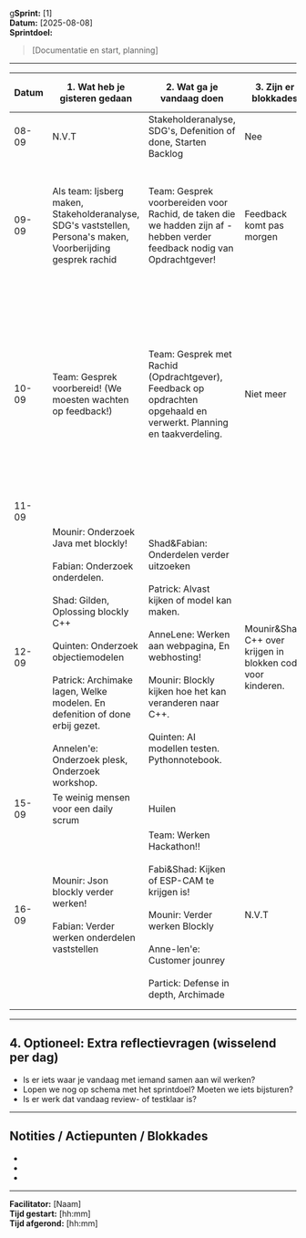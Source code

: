 g**Sprint:** [1]  
**Datum:** [2025-08-08]  
**Sprintdoel:**  
> [Documentatie en start, planning]

---

| Datum | 1. Wat heb je gisteren gedaan                                                                                                                                                                                                                                                                           | 2. Wat ga je vandaag doen                                                                                                                                                                                                                                                    | 3. Zijn er blokkades                                         | 4. Workload (1-5) | 5. Gemoed                               | 6. Wil je nog wat kwijt                                                                                                                                                                      | Afwezig                 |
| ----- | ------------------------------------------------------------------------------------------------------------------------------------------------------------------------------------------------------------------------------------------------------------------------------------------------------- | ---------------------------------------------------------------------------------------------------------------------------------------------------------------------------------------------------------------------------------------------------------------------------- | ------------------------------------------------------------ | ----------------- | --------------------------------------- | -------------------------------------------------------------------------------------------------------------------------------------------------------------------------------------------- | ----------------------- |
| 08-09 | N.V.T                                                                                                                                                                                                                                                                                                   | Stakeholderanalyse, SDG's, Defenition of done, Starten Backlog                                                                                                                                                                                                               | Nee                                                          | 4                 | Goed                                    | N.V.T                                                                                                                                                                                        | Niemand                 |
| 09-09 | Als team: Ijsberg maken, Stakeholderanalyse, SDG's vaststellen, Persona's maken, Voorberijding gesprek rachid                                                                                                                                                                                           | Team: Gesprek voorbereiden voor Rachid, de taken die we hadden zijn af - hebben verder feedback nodig van Opdrachtgever!                                                                                                                                                     | Feedback komt pas morgen                                     | 2                 | Voldaan                                 | we hadden op de maandag de grote taken al af dus was nu even als team Feedback geven over de opdrachten                                                                                      | Niemand                 |
| 10-09 | Team: Gesprek voorbereid! (We moesten wachten op feedback!)                                                                                                                                                                                                                                             | Team: Gesprek met Rachid (Opdrachtgever), Feedback op opdrachten opgehaald en verwerkt. Planning en taakverdeling.                                                                                                                                                           | Niet meer                                                    | 4                 | Goed/tevreden                           | Blockly getest, Geen heidelberlaan 7 meer voor lokalen want vervelend, We hebben nu besloten dat we dus ZELF de robot gaan maken, Hierdoor heeft iedereen meer te tonen voor zijn Portfolio! | Niemand                 |
| 11-09 |                                                                                                                                                                                                                                                                                                         |                                                                                                                                                                                                                                                                              |                                                              |                   |                                         |                                                                                                                                                                                              |                         |
| 12-09 | Mounir: Onderzoek Java met blockly!<br><br>Fabian: Onderzoek onderdelen.<br><br>Shad: Gilden, Oplossing blockly C++<br><br>Quinten: Onderzoek objectiemodelen<br><br>Patrick: Archimake lagen, Welke modelen. En defenition of done erbij gezet.<br><br>Annelen'e: Onderzoek plesk, Onderzoek workshop. | Shad&Fabian: Onderdelen verder uitzoeken<br><br>Patrick: Alvast kijken of model kan maken.<br><br>AnneLene: Werken aan webpagina, En webhosting!<br><br>Mounir: Blockly kijken hoe het kan veranderen naar C++. <br><br>Quinten: AI modellen testen. Pythonnotebook.<br><br> | Mounir&Shad: C++ over krijgen in blokken code voor kinderen. | 3                 | Goed                                    | Even een taakverdeling over de Archimake modelen wie wat doet.                                                                                                                               | NIemand                 |
| 15-09 | Te weinig mensen voor een daily scrum                                                                                                                                                                                                                                                                   | Huilen                                                                                                                                                                                                                                                                       |                                                              |                   |                                         |                                                                                                                                                                                              | Iedereen behalve Fabian |
| 16-09 | Mounir: Json blockly verder werken!<br><br>Fabian: Verder werken onderdelen vaststellen                                                                                                                                                                                                                 | Team: Werken Hackathon!!<br><br>Fabi&Shad: Kijken of ESP-CAM te krijgen is!<br><br>Mounir: Verder werken Blockly<br><br>Anne-len'e: Customer jounrey<br><br>Partick: Defense in depth, Archimade                                                                             | N.V.T                                                        | 3                 | Beetje teleurgesteld om de Hackatothon! | Hackathon was minder leuk dan verwacht eigenlijk. We zijn daardoor een beetje teleurgesteld                                                                                                  | quinten                 |
|       |                                                                                                                                                                                                                                                                                                         |                                                                                                                                                                                                                                                                              |                                                              |                   |                                         |                                                                                                                                                                                              |                         |
|       |                                                                                                                                                                                                                                                                                                         |                                                                                                                                                                                                                                                                              |                                                              |                   |                                         |                                                                                                                                                                                              |                         |

---

## 4. Optioneel: Extra reflectievragen (wisselend per dag)

- Is er iets waar je vandaag met iemand samen aan wil werken?  
- Lopen we nog op schema met het sprintdoel? Moeten we iets bijsturen?  
- Is er werk dat vandaag review- of testklaar is?

---

## Notities / Actiepunten / Blokkades

-  
-  
-  

---

**Facilitator:** [Naam]  
**Tijd gestart:** [hh:mm]  
**Tijd afgerond:** [hh:mm]
